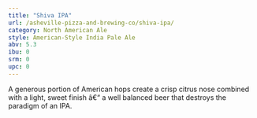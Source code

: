 ```yaml
---
title: "Shiva IPA"
url: /asheville-pizza-and-brewing-co/shiva-ipa/
category: North American Ale
style: American-Style India Pale Ale
abv: 5.3
ibu: 0
srm: 0
upc: 0
---
```

A generous portion of American hops create a crisp citrus nose combined with a light, sweet finish â€“ a well balanced beer that destroys the paradigm of an IPA.
